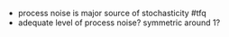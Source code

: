 - process noise is major source of stochasticity #tfq 
- adequate level of process noise? symmetric around 1?